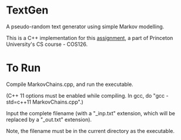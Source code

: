# TextGen
A pseudo-random text generator using simple Markov modelling.

This is a C++ implementation for this [assignment](http://www.cs.princeton.edu/courses/archive/spring17/cos126/assignments/markov.html), a part of Princeton University's CS course - COS126.

# To Run
Compile MarkovChains.cpp, and run the executable. 

(C++ 11 options must be enabled while compiling. In gcc, do "gcc -std=c++11 MarkovChains.cpp".)

Input the complete filename (with a "\_inp.txt" extension, which will be replaced by a "\_out.txt" extension). 

Note, the filename must be in the current directory as the executable.
